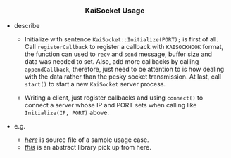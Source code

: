 <h3 align = "center">KaiSocket Usage</h3>

* describe
  * Initialize with sentence `KaiSocket::Initialize(PORT);` is first of all. Call `registerCallback` to register a callback with `KAISOCKHOOK` format, the function can used to `recv` and `send` message, buffer size and data was needed to set. Also, add more callbacks by calling `appendCallback`, therefore, just need to be attention to is how dealing with the data rather than the pesky socket transmission. At last, call `start()` to start a new `KaiSocket` server process.

  * Writing a client, just register callbacks and using `connect()` to connect a server whose IP and PORT sets when calling like `Initialize(IP, PORT)` above.

* e.g.
  * [*here*](https://github.com/tsymiar/MyAutomatic/blob/auto-dev/LinxSrvc/IM/KaiTest.cpp) is source file of a sample usage case.
  * [*this*](https://github.com/tsymiar/scadup) is an abstract library pick up from here.
